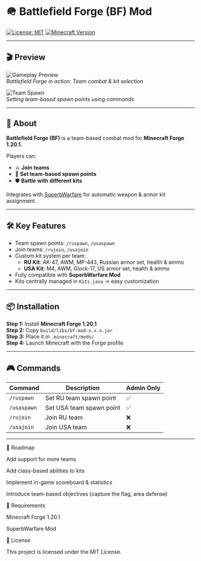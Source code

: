 # 🪖 Battlefield Forge (BF) Mod

[![License: MIT](https://img.shields.io/badge/License-MIT-yellow.svg)](https://opensource.org/licenses/MIT)
[![Minecraft Version](https://img.shields.io/badge/Minecraft-1.20.1-blue)](https://www.minecraft.net/)

---

## 🎬 Preview

![Gameplay Preview](screenshots/preview1.png)  
*Battlefield Forge in action: Team combat & kit selection*

![Team Spawn](screenshots/preview2.png)  
*Setting team-based spawn points using commands*

---

## 📖 About
**Battlefield Forge (BF)** is a team-based combat mod for **Minecraft Forge 1.20.1**.  

Players can:
- ⚔️ **Join teams**
- 📍 **Set team-based spawn points**
- 🛡️ **Battle with different kits**

Integrates with [SuperbWarfare](https://www.curseforge.com/minecraft/mc-mods/superbwarfare) for automatic weapon & armor kit assignment.

---

## 🛠 Key Features
- Team spawn points: `/ruspawn`, `/usaspawn`  
- Join teams: `/rujoin`, `/usajoin`  
- Custom kit system per team:
  - **RU Kit**: AK-47, AWM, MP-443, Russian armor set, health & ammo  
  - **USA Kit**: M4, AWM, Glock-17, US armor set, health & ammo  
- Fully compatible with **SuperbWarfare Mod**  
- Kits centrally managed in `Kits.java` → easy customization  

---

## 📦 Installation

**Step 1:** Install **Minecraft Forge 1.20.1**  
**Step 2:** Copy `build/libs/bf-mod-x.x.x.jar`  
**Step 3:** Place it in `.minecraft/mods/`  
**Step 4:** Launch Minecraft with the Forge profile  

---

## 🎮 Commands

| Command      | Description                   | Admin Only |
|-------------|-------------------------------|------------|
| `/ruspawn`  | Set RU team spawn point       | ✅         |
| `/usaspawn` | Set USA team spawn point      | ✅         |
| `/rujoin`   | Join RU team                  | ❌         |
| `/usajoin`  | Join USA team                 | ❌         |

---

📌 Roadmap

 Add support for more teams

 Add class-based abilities to kits

 Implement in-game scoreboard & statistics

 Introduce team-based objectives (capture the flag, area defense)

🤝 Requirements

Minecraft Forge 1.20.1

SuperbWarfare Mod

📝 License

This project is licensed under the MIT License.

